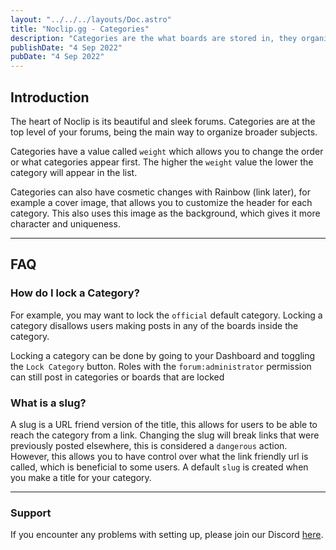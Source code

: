```yaml
---
layout: "../../../layouts/Doc.astro"
title: "Noclip.gg - Categories"
description: "Categories are the what boards are stored in, they organize everything and are the top level of your forums."
publishDate: "4 Sep 2022"
pubDate: "4 Sep 2022"
---
```


## Introduction

The heart of Noclip is its beautiful and sleek forums. Categories are at the top level of your forums, being the main way to organize broader subjects.

Categories have a value called `weight` which allows you to change the order or what categories appear first. The higher the `weight` value the lower the category will appear in the list.

Categories can also have cosmetic changes with Rainbow (link later), for example a cover image, that allows you to customize the header for each category. This also uses this image as the background, which gives it more character and uniqueness.

---

## FAQ

### How do I lock a Category?

For example, you may want to lock the `official` default category. Locking a category disallows users making posts in any of the boards inside the category.

Locking a category can be done by going to your Dashboard and toggling the `Lock Category` button. Roles with the `forum:administrator` permission can still post in categories or boards that are locked

### What is a slug?

A slug is a URL friend version of the title, this allows for users to be able to reach the category from a link. Changing the slug will break links that were previously posted elsewhere, this is considered a `dangerous` action. However, this allows you to have control over what the link friendly url is called, which is beneficial to some users. A default `slug` is created when you make a title for your category.

---

### Support

If you encounter any problems with setting up, please join our Discord [here](https://physgun.com/discord).